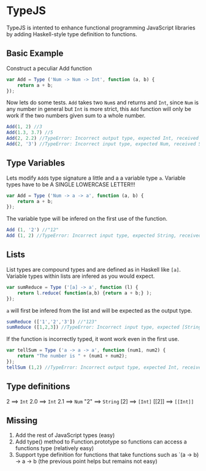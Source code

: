 TypeJS
======

TypeJS is intented to enhance functional programming JavaScript libraries by adding Haskell-style type definition to functions.

## Basic Example
Construct a peculiar Add function
```js
var Add = Type ('Num -> Num -> Int', function (a, b) {
	return a + b;
});
```

Now lets do some tests. `Add` takes two `Num`s and returns and `Int`, since `Num` is any number in general but `Int` is more strict, this `Add` function will only be work if the two numbers given sum to a whole number.

```js
Add(1, 2) //3
Add(1.3, 3.7) //5
Add(2, 2.2) //TypeError: Incorrect output type, expected Int, received Num
Add(2, '3') //TypeError: Incorrect input type, expected Num, received String
```

## Type Variables
Lets modify `Add`s type signature a little and a a variable type `a`. Variable types have to be A SINGLE LOWERCASE LETTER!!!
```js
var Add = Type ('Num -> a -> a', function (a, b) {
	return a + b;
});
```
The variable type will be infered on the first use of the function.
```js
Add (1, '2') //"12"
Add (1, 2) //TypeError: Incorrect input type, expected String, received Int
```

## Lists
List types are compound types and are defined as in Haskell like `[a]`. Variable types within lists are infered as you would expect.

```js
var sumReduce = Type ('[a] -> a', function (l) {
	return l.reduce( function(a,b) {return a + b;} );
});
```
`a` will first be infered from the list and will be expected as the output type.
```js
sumReduce (['1','2','3']) //"123"
sumReduce ([1,2,3]) //TypeError: Incorrect input type, expected [String], received [Int]
```
If the function is incorrectly typed, it wont work even in the first use.
```js
var tellSum = Type ('a -> a -> a', function (num1, num2) {
	return "The number is " + (num1 + num2);
});
tellSum (1,2) //TypeError: Incorrect output type, expected Int, received String
```

## Type definitions
2     ==> `Int`
2.0   ==> `Int`
2.1   ==> `Num`
"2"   ==> `String`
[2]   ==> `[Int]`
[[2]] ==> `[[Int]]`

## Missing
1. Add the rest of JavaScript types (easy)
2. Add type() method to Function.prototype so functions can access a functions type (relatively easy)
3. Support type definition for functions that take functions such as `(a -> b) -> a -> b (the previous point helps but remains not easy)




